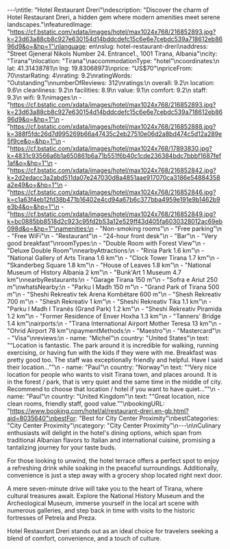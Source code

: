 ---\ntitle: "Hotel Restaurant Dreri"\ndescription: "Discover the charm of Hotel Restaurant Dreri, a hidden gem where modern amenities meet serene landscapes."\nfeaturedImage: "https://cf.bstatic.com/xdata/images/hotel/max1024x768/216852893.jpg?k=23d63a88cb8c927e630154d14bddcdefc15c6e6e7cebdc539a718612eb8696d9&o=&hp=1"\nlanguage: en\nslug: hotel-restaurant-dreri\naddress: "Street Gjeneral Nikols Number 24. Entrance1., 1001 Tirana, Albania"\ncity: "Tirana"\nlocation: "Tirana"\naccommodationType: "hotel"\ncoordinates:\n  lat: 41.31438781\n  lng: 19.83068973\nprice: "US$70"\npriceFrom: 70\nstarRating: 4\nrating: 9.2\nratingWords: "Outstanding"\nnumberOfReviews: 312\nratings:\n  overall: 9.2\n  location: 9.6\n  cleanliness: 9.2\n  facilities: 8.9\n  value: 9.1\n  comfort: 9.2\n  staff: 9.3\n  wifi: 9.1\nimages:\n  - "https://cf.bstatic.com/xdata/images/hotel/max1024x768/216852893.jpg?k=23d63a88cb8c927e630154d14bddcdefc15c6e6e7cebdc539a718612eb8696d9&o=&hp=1"\n  - "https://cf.bstatic.com/xdata/images/hotel/max1024x768/216852888.jpg?k=388f5fdc26d7d995269b66a47435c2eb27510e06d2a8bd474c5d12a289e5f9ce&o=&hp=1"\n  - "https://cf.bstatic.com/xdata/images/hotel/max1024x768/17893830.jpg?k=4831c93566a6b1a650861b6a71b551f6b40c1cde236384bdc7bbbf1687fef1af&o=&hp=1"\n  - "https://cf.bstatic.com/xdata/images/hotel/max1024x768/216852842.jpg?k=2d2edacc3a2abd511da07e247030d8a4851aae917070ca3186e54884358a2e49&o=&hp=1"\n  - "https://cf.bstatic.com/xdata/images/hotel/max1024x768/216852846.jpg?k=c1a63f4eb12fd38b471b16402e4cd94a67b6c377bba4959e191e9b1462b9e3b4&o=&hp=1"\n  - "https://cf.bstatic.com/xdata/images/hotel/max1024x768/216852849.jpg?k=bc0885bb8518d2c923c95fd2b53a12e529ff43d405fa6030328012ac69eb098d&o=&hp=1"\namenities:\n  - "Non-smoking rooms"\n  - "Free parking"\n  - "Free WiFi"\n  - "Restaurant"\n  - "24-hour front desk"\n  - "Bar"\n  - "Very good breakfast"\nroomTypes:\n  - "Double Room with Forest View"\n  - "Deluxe Double Room"\nnearbyAttractions:\n  - "Rinia Park 1.6 km"\n  - "National Gallery of Arts Tirana 1.6 km"\n  - "Clock Tower Tirana 1.7 km"\n  - "Skanderbeg Square 1.8 km"\n  - "House of Leaves 1.8 km"\n  - "National Museum of History Albania 2 km"\n  - "Bunk'Art 1 Museum 4.7 km"\nnearbyRestaurants:\n  - "Garage Tirana 150 m"\n  - "Sofra e Ariut 250 m"\nwhatsNearby:\n  - "Parku I Madh 150 m"\n  - "Grand Park of Tirana 500 m"\n  - "Sheshi Rekreativ tek Arena Kombëtare 600 m"\n  - "Shesh Rekreativ 700 m"\n  - "Shesh Rekreativ 1 km"\n  - "Sheshi Rekreativ Tika 1.1 km"\n  - "Parku I Madh I Tiranës (Grand Park) 1.2 km"\n  - "Sheshi Rekreativ Piramida 1.2 km"\n  - "Former Residence of Enver Hoxha 1.3 km"\n  - "Tanners' Bridge 1.4 km"\nairports:\n  - "Tirana International Airport Mother Teresa 13 km"\n  - "Ohrid Airport 78 km"\npaymentMethods:\n  - "Maestro"\n  - "Mastercard"\n  - "Visa"\nreviews:\n  - name: "Michel"\n    country: "United States"\n    text: "“Location is fantastic. The park around it is incredible for walking, running exercising, or having fun with the kids if they were with me. Breakfast was pretty good too. The staff was exceptionally friendly and helpful. Have I said their location...”"\n  - name: "Paul"\n    country: "Norway"\n    text: "“Very nice location for people who wants to visit Tirana town, and places around. It is in the forest / park, that is very quiet and the same time in the middle of city. Recommend to choose that location / hotel if you want to have quiet...”"\n  - name: "Paul"\n    country: "United Kingdom"\n    text: "“Great location, nice clean rooms, friendly staff, good value.”"\nbookingURL: "https://www.booking.com/hotel/al/restaurant-dreri.en-gb.html?aid=8035640"\nbestFor: "Best for City Center Proximity"\nbestCategories: "City Center Proximity"\ncategory: "City Center Proximity"\n---\n\nCulinary enthusiasts will delight in the hotel's dining options, which span from traditional Albanian flavors to Italian and international cuisine, promising a tantalizing journey for your taste buds.

For those looking to unwind, the hotel terrace offers a perfect spot to enjoy a refreshing drink while soaking in the peaceful surroundings. Additionally, convenience is just a step away with a grocery shop located right next door.

A mere seven-minute drive will take you to the heart of Tirana, where cultural treasures await. Explore the National History Museum and the Archeological Museum, immerse yourself in the local art scene with numerous galleries, and step back in time with visits to the historic fortresses of Petrela and Preza.

Hotel Restaurant Dreri stands out as an ideal choice for travelers seeking a blend of comfort, convenience, and a touch of culture.